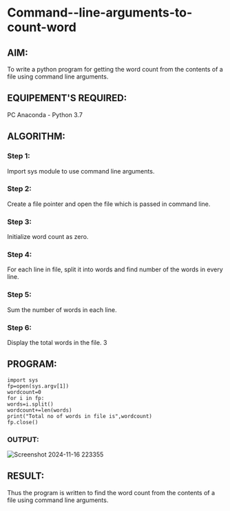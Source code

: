 # Command--line-arguments-to-count-word
## AIM:
To write a python program for getting the word count from the contents of a file using command line arguments.
## EQUIPEMENT'S REQUIRED: 
PC
Anaconda - Python 3.7
## ALGORITHM: 
### Step 1:
Import sys module to use command line arguments.
### Step 2: 
 Create a file pointer and open the file which is passed in command line.
### Step 3: 
Initialize word count as zero.
### Step 4:  
For each line in file, split it into words and find number of the words in every line.
### Step 5: 
Sum the number of words in each line.
### Step 6: 
Display the total words in the file. 3
## PROGRAM:
```
import sys
fp=open(sys.argv[1])
wordcount=0
for i in fp:
words=i.split()
wordcount+=len(words)
print("Total no of words in file is",wordcount)
fp.close()
```
### OUTPUT:

![Screenshot 2024-11-16 223355](https://github.com/user-attachments/assets/ea8348cb-09b1-4152-bd66-d4719161ccbc)

## RESULT:
Thus the program is written to find the word count from the contents of a file using command line arguments.
